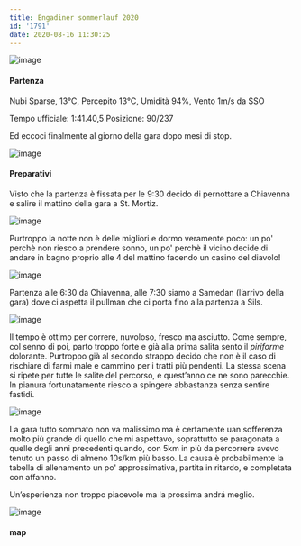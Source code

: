 ```yaml
---
title: Engadiner sommerlauf 2020
id: '1791'
date: 2020-08-16 11:30:25
---
```


![image](/images/2021/08/IMG_2571.jpg)

#### Partenza

Nubi Sparse, 13°C, Percepito 13°C, Umidità 94%, Vento 1m/s da SSO

Tempo ufficiale: 1:41.40,5 Posizione: 90/237

Ed eccoci finalmente al giorno della gara dopo mesi di stop.

![image](/images/2021/08/IMG_2569.jpg)

#### Preparativi

Visto che la partenza è fissata per le 9:30 decido di pernottare a Chiavenna e salire il mattino della gara a St. Mortiz.

![image](/images/2021/08/P8162159.jpg)

Purtroppo la notte non è delle migliori e dormo veramente poco: un po' perchè non riesco a prendere sonno, un po' perchè il vicino decide di andare in bagno proprio alle 4 del mattino facendo un casino del diavolo!

![image](/images/2021/08/P8162160.jpg)

Partenza alle 6:30 da Chiavenna, alle 7:30 siamo a Samedan (l’arrivo della gara) dove ci aspetta il pullman che ci porta fino alla partenza a Sils.

![image](/images/2021/08/P8162166.jpg)

Il tempo è ottimo per correre, nuvoloso, fresco ma asciutto. Come sempre, col senno di poi, parto troppo forte e già alla prima salita sento il _piriforme_ dolorante. Purtroppo già al secondo strappo decido che non è il caso di rischiare di farmi male e cammino per i tratti più pendenti. La stessa scena si ripete per tutte le salite del percorso, e quest’anno ce ne sono parecchie. In pianura fortunatamente riesco a spingere abbastanza senza sentire fastidi.

![image](/images/2021/08/P8162170.jpg)

La gara tutto sommato non va malissimo ma è certamente uan sofferenza molto più grande di quello che mi aspettavo, soprattutto se paragonata a quelle degli anni precedenti quando, con 5km in più da percorrere avevo tenuto un passo di almeno 10s/km più basso. La causa è probabilmente la tabella di allenamento un po' approssimativa, partita in ritardo, e completata con affanno.

Un’esperienza non troppo piacevole ma la prossima andrá meglio.

![image](/images/2021/08/20200816-activity-map.png)

#### map